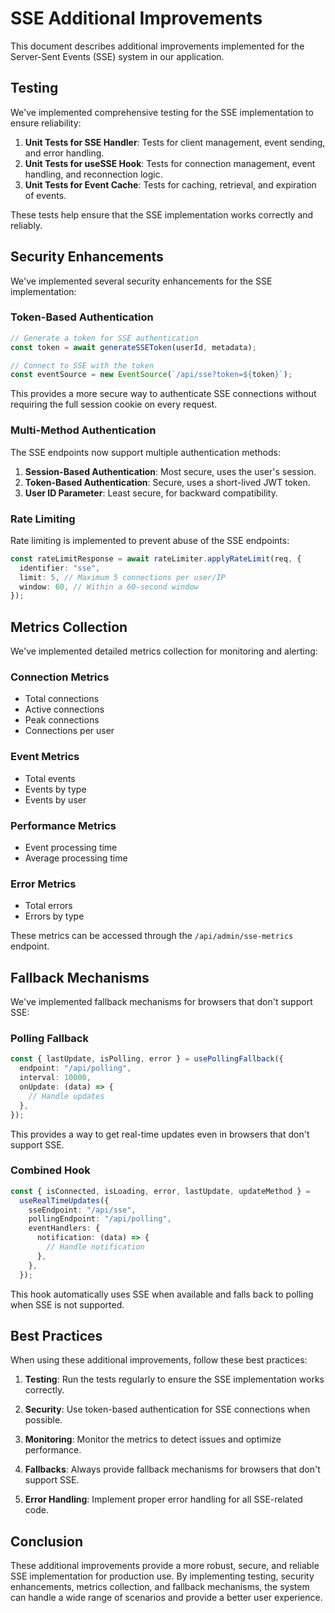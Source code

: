 # SSE Additional Improvements

This document describes additional improvements implemented for the Server-Sent Events (SSE) system in our application.

## Testing

We've implemented comprehensive testing for the SSE implementation to ensure reliability:

1. **Unit Tests for SSE Handler**: Tests for client management, event sending, and error handling.
2. **Unit Tests for useSSE Hook**: Tests for connection management, event handling, and reconnection logic.
3. **Unit Tests for Event Cache**: Tests for caching, retrieval, and expiration of events.

These tests help ensure that the SSE implementation works correctly and reliably.

## Security Enhancements

We've implemented several security enhancements for the SSE implementation:

### Token-Based Authentication

```typescript
// Generate a token for SSE authentication
const token = await generateSSEToken(userId, metadata);

// Connect to SSE with the token
const eventSource = new EventSource(`/api/sse?token=${token}`);
```

This provides a more secure way to authenticate SSE connections without requiring the full session cookie on every request.

### Multi-Method Authentication

The SSE endpoints now support multiple authentication methods:

1. **Session-Based Authentication**: Most secure, uses the user's session.
2. **Token-Based Authentication**: Secure, uses a short-lived JWT token.
3. **User ID Parameter**: Least secure, for backward compatibility.

### Rate Limiting

Rate limiting is implemented to prevent abuse of the SSE endpoints:

```typescript
const rateLimitResponse = await rateLimiter.applyRateLimit(req, {
  identifier: "sse",
  limit: 5, // Maximum 5 connections per user/IP
  window: 60, // Within a 60-second window
});
```

## Metrics Collection

We've implemented detailed metrics collection for monitoring and alerting:

### Connection Metrics

- Total connections
- Active connections
- Peak connections
- Connections per user

### Event Metrics

- Total events
- Events by type
- Events by user

### Performance Metrics

- Event processing time
- Average processing time

### Error Metrics

- Total errors
- Errors by type

These metrics can be accessed through the `/api/admin/sse-metrics` endpoint.

## Fallback Mechanisms

We've implemented fallback mechanisms for browsers that don't support SSE:

### Polling Fallback

```typescript
const { lastUpdate, isPolling, error } = usePollingFallback({
  endpoint: "/api/polling",
  interval: 10000,
  onUpdate: (data) => {
    // Handle updates
  },
});
```

This provides a way to get real-time updates even in browsers that don't support SSE.

### Combined Hook

```typescript
const { isConnected, isLoading, error, lastUpdate, updateMethod } =
  useRealTimeUpdates({
    sseEndpoint: "/api/sse",
    pollingEndpoint: "/api/polling",
    eventHandlers: {
      notification: (data) => {
        // Handle notification
      },
    },
  });
```

This hook automatically uses SSE when available and falls back to polling when SSE is not supported.

## Best Practices

When using these additional improvements, follow these best practices:

1. **Testing**: Run the tests regularly to ensure the SSE implementation works correctly.

2. **Security**: Use token-based authentication for SSE connections when possible.

3. **Monitoring**: Monitor the metrics to detect issues and optimize performance.

4. **Fallbacks**: Always provide fallback mechanisms for browsers that don't support SSE.

5. **Error Handling**: Implement proper error handling for all SSE-related code.

## Conclusion

These additional improvements provide a more robust, secure, and reliable SSE implementation for production use. By implementing testing, security enhancements, metrics collection, and fallback mechanisms, the system can handle a wide range of scenarios and provide a better user experience.
